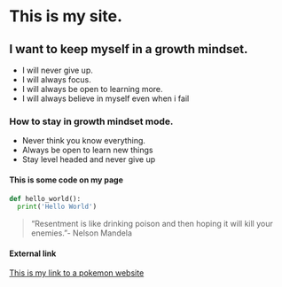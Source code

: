 # This is my site.

##  I want to keep myself in a growth mindset.
- I will never give up.
- I will always focus.
- I will always be open to learning more.
- I will always believe in myself even when i fail
### How to stay in growth mindset mode.
* Never think you know everything.
* Always be open to learn new things
* Stay level headed and never give up


#### This is some code on my page
``` python
def hello_world():
  print('Hello World')
```
> “Resentment is like drinking poison and then hoping it will kill your enemies.”- Nelson Mandela 

#### External link
[This is my link to a pokemon website](https://bulbapedia.bulbagarden.net/wiki/Main_Page)

